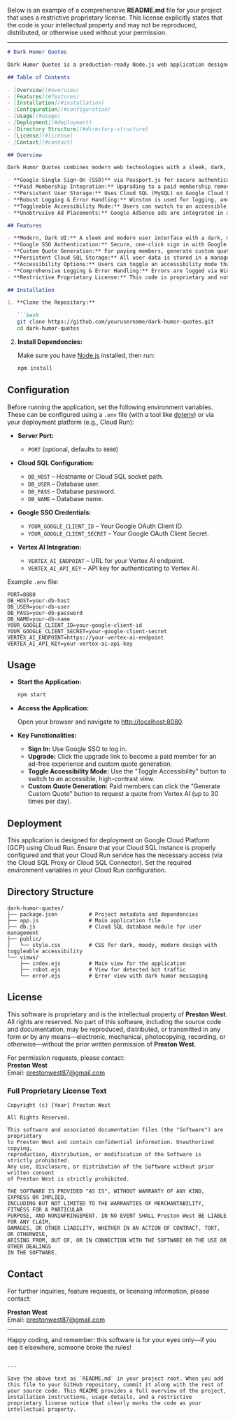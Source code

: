Below is an example of a comprehensive **README.md** file for your project that uses a restrictive proprietary license. This license explicitly states that the code is your intellectual property and may not be reproduced, distributed, or otherwise used without your permission.

---

```markdown
# Dark Humor Quotes

Dark Humor Quotes is a production‑ready Node.js web application designed to deliver a steady stream of dark humor motivational quotes. This project is proprietary software and is the intellectual property of **Preston West**. Use, reproduction, or distribution of any part of this code without explicit written permission is strictly prohibited.

## Table of Contents

- [Overview](#overview)
- [Features](#features)
- [Installation](#installation)
- [Configuration](#configuration)
- [Usage](#usage)
- [Deployment](#deployment)
- [Directory Structure](#directory-structure)
- [License](#license)
- [Contact](#contact)

## Overview

Dark Humor Quotes combines modern web technologies with a sleek, dark, and moody design. The application includes:

- **Google Single Sign-On (SSO)** via Passport.js for secure authentication.
- **Paid Membership Integration:** Upgrading to a paid membership removes ads and enables custom quote generation (up to 30 times per day) powered by Vertex AI.
- **Persistent User Storage:** Uses Cloud SQL (MySQL) on Google Cloud Platform for storing user profiles and usage data.
- **Robust Logging & Error Handling:** Winston is used for logging, and custom, darkly humorous error pages are provided.
- **Toggleable Accessibility Mode:** Users can switch to an accessible high-contrast view if desired.
- **Unobtrusive Ad Placements:** Google AdSense ads are integrated in a minimal, non-distracting manner.

## Features

- **Modern, Dark UI:** A sleek and modern user interface with a dark, moody color scheme.
- **Google SSO Authentication:** Secure, one-click sign in with Google.
- **Custom Quote Generation:** For paying members, generate custom quotes via Vertex AI.
- **Persistent Cloud SQL Storage:** All user data is stored in a managed Cloud SQL instance.
- **Accessibility Options:** Users can toggle an accessibility mode that increases font sizes, contrast, and overall readability.
- **Comprehensive Logging & Error Handling:** Errors are logged via Winston and displayed with a touch of dark humor.
- **Restrictive Proprietary License:** This code is proprietary and not to be reproduced or used without explicit permission.

## Installation

1. **Clone the Repository:**

   ```bash
   git clone https://github.com/yourusername/dark-humor-quotes.git
   cd dark-humor-quotes
   ```

2. **Install Dependencies:**

   Make sure you have [Node.js](https://nodejs.org/) installed, then run:

   ```bash
   npm install
   ```

## Configuration

Before running the application, set the following environment variables. These can be configured using a `.env` file (with a tool like [dotenv](https://www.npmjs.com/package/dotenv)) or via your deployment platform (e.g., Cloud Run):

- **Server Port:**
  - `PORT` (optional, defaults to `8080`)

- **Cloud SQL Configuration:**
  - `DB_HOST` – Hostname or Cloud SQL socket path.
  - `DB_USER` – Database user.
  - `DB_PASS` – Database password.
  - `DB_NAME` – Database name.

- **Google SSO Credentials:**
  - `YOUR_GOOGLE_CLIENT_ID` – Your Google OAuth Client ID.
  - `YOUR_GOOGLE_CLIENT_SECRET` – Your Google OAuth Client Secret.

- **Vertex AI Integration:**
  - `VERTEX_AI_ENDPOINT` – URL for your Vertex AI endpoint.
  - `VERTEX_AI_API_KEY` – API key for authenticating to Vertex AI.

Example `.env` file:

```dotenv
PORT=8080
DB_HOST=your-db-host
DB_USER=your-db-user
DB_PASS=your-db-password
DB_NAME=your-db-name
YOUR_GOOGLE_CLIENT_ID=your-google-client-id
YOUR_GOOGLE_CLIENT_SECRET=your-google-client-secret
VERTEX_AI_ENDPOINT=https://your-vertex-ai-endpoint
VERTEX_AI_API_KEY=your-vertex-ai-api-key
```

## Usage

- **Start the Application:**

  ```bash
  npm start
  ```

- **Access the Application:**

  Open your browser and navigate to [http://localhost:8080](http://localhost:8080).

- **Key Functionalities:**
  - **Sign In:** Use Google SSO to log in.
  - **Upgrade:** Click the upgrade link to become a paid member for an ad-free experience and custom quote generation.
  - **Toggle Accessibility Mode:** Use the "Toggle Accessibility" button to switch to an accessible, high-contrast view.
  - **Custom Quote Generation:** Paid members can click the "Generate Custom Quote" button to request a quote from Vertex AI (up to 30 times per day).

## Deployment

This application is designed for deployment on Google Cloud Platform (GCP) using Cloud Run. Ensure that your Cloud SQL instance is properly configured and that your Cloud Run service has the necessary access (via the Cloud SQL Proxy or Cloud SQL Connector). Set the required environment variables in your Cloud Run configuration.

## Directory Structure

```
dark-humor-quotes/
├── package.json          # Project metadata and dependencies
├── app.js                # Main application file
├── db.js                 # Cloud SQL database module for user management
├── public/
│   └── style.css         # CSS for dark, moody, modern design with toggleable accessibility
└── views/
    ├── index.ejs         # Main view for the application
    ├── robot.ejs         # View for detected bot traffic
    └── error.ejs         # Error view with dark humor messaging
```

## License

This software is proprietary and is the intellectual property of **Preston West**. All rights are reserved. No part of this software, including the source code and documentation, may be reproduced, distributed, or transmitted in any form or by any means—electronic, mechanical, photocopying, recording, or otherwise—without the prior written permission of **Preston West**.

For permission requests, please contact:  
**Preston West**  
Email: prestonwest87@gmail.com  

### Full Proprietary License Text

```
Copyright (c) [Year] Preston West

All Rights Reserved.

This software and associated documentation files (the "Software") are proprietary
to Preston West and contain confidential information. Unauthorized copying,
reproduction, distribution, or modification of the Software is strictly prohibited.
Any use, disclosure, or distribution of the Software without prior written consent
of Preston West is strictly prohibited.

THE SOFTWARE IS PROVIDED "AS IS", WITHOUT WARRANTY OF ANY KIND, EXPRESS OR IMPLIED,
INCLUDING BUT NOT LIMITED TO THE WARRANTIES OF MERCHANTABILITY, FITNESS FOR A PARTICULAR
PURPOSE, AND NONINFRINGEMENT. IN NO EVENT SHALL Preston West BE LIABLE FOR ANY CLAIM,
DAMAGES, OR OTHER LIABILITY, WHETHER IN AN ACTION OF CONTRACT, TORT, OR OTHERWISE,
ARISING FROM, OUT OF, OR IN CONNECTION WITH THE SOFTWARE OR THE USE OR OTHER DEALINGS
IN THE SOFTWARE.
```

## Contact

For further inquiries, feature requests, or licensing information, please contact:

**Preston West**  
Email: prestonwest87@gmail.com

---

Happy coding, and remember: this software is for your eyes only—if you see it elsewhere, someone broke the rules!
```

---

Save the above text as `README.md` in your project root. When you add this file to your GitHub repository, commit it along with the rest of your source code. This README provides a full overview of the project, installation instructions, usage details, and a restrictive proprietary license notice that clearly marks the code as your intellectual property.
